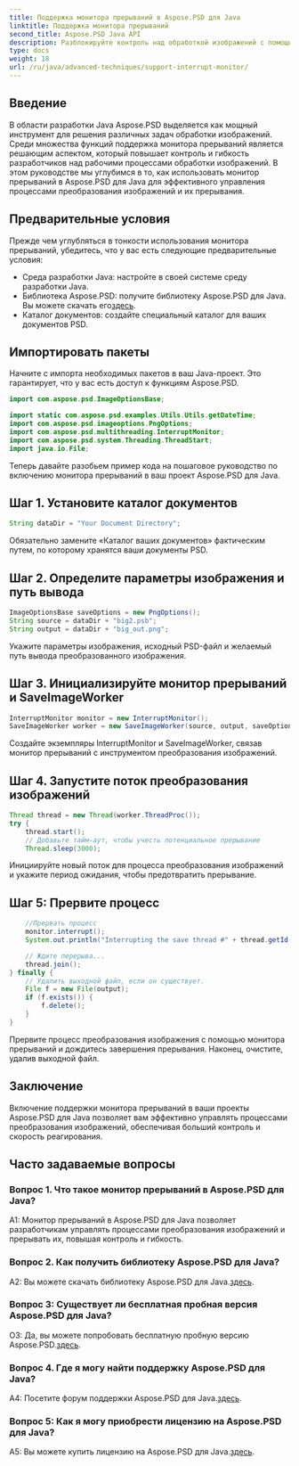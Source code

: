 ```yaml
---
title: Поддержка монитора прерываний в Aspose.PSD для Java
linktitle: Поддержка монитора прерываний
second_title: Aspose.PSD Java API
description: Разблокируйте контроль над обработкой изображений с помощью Aspose.PSD для Java. Научитесь прерывать процессы для обеспечения гибкости рабочих процессов.
type: docs
weight: 18
url: /ru/java/advanced-techniques/support-interrupt-monitor/
---
```

## Введение

В области разработки Java Aspose.PSD выделяется как мощный инструмент для решения различных задач обработки изображений. Среди множества функций поддержка монитора прерываний является решающим аспектом, который повышает контроль и гибкость разработчиков над рабочими процессами обработки изображений. В этом руководстве мы углубимся в то, как использовать монитор прерываний в Aspose.PSD для Java для эффективного управления процессами преобразования изображений и их прерывания.

## Предварительные условия

Прежде чем углубляться в тонкости использования монитора прерываний, убедитесь, что у вас есть следующие предварительные условия:

- Среда разработки Java: настройте в своей системе среду разработки Java.
-  Библиотека Aspose.PSD: получите библиотеку Aspose.PSD для Java. Вы можете скачать его[здесь](https://releases.aspose.com/psd/java/).
- Каталог документов: создайте специальный каталог для ваших документов PSD.

## Импортировать пакеты

Начните с импорта необходимых пакетов в ваш Java-проект. Это гарантирует, что у вас есть доступ к функциям Aspose.PSD.

```java
import com.aspose.psd.ImageOptionsBase;

import static com.aspose.psd.examples.Utils.Utils.getDateTime;
import com.aspose.psd.imageoptions.PngOptions;
import com.aspose.psd.multithreading.InterruptMonitor;
import com.aspose.psd.system.Threading.ThreadStart;
import java.io.File;
```

Теперь давайте разобьем пример кода на пошаговое руководство по включению монитора прерываний в ваш проект Aspose.PSD для Java.

## Шаг 1. Установите каталог документов

```java
String dataDir = "Your Document Directory";
```

Обязательно замените «Каталог ваших документов» фактическим путем, по которому хранятся ваши документы PSD.

## Шаг 2. Определите параметры изображения и путь вывода

```java
ImageOptionsBase saveOptions = new PngOptions();
String source = dataDir + "big2.psb";
String output = dataDir + "big_out.png";
```

Укажите параметры изображения, исходный PSD-файл и желаемый путь вывода преобразованного изображения.

## Шаг 3. Инициализируйте монитор прерываний и SaveImageWorker

```java
InterruptMonitor monitor = new InterruptMonitor();
SaveImageWorker worker = new SaveImageWorker(source, output, saveOptions, monitor);
```

Создайте экземпляры InterruptMonitor и SaveImageWorker, связав монитор прерываний с инструментом преобразования изображений.

## Шаг 4. Запустите поток преобразования изображений

```java
Thread thread = new Thread(worker.ThreadProc());
try {
    thread.start();
    // Добавьте тайм-аут, чтобы учесть потенциальное прерывание
    Thread.sleep(3000);
```

Инициируйте новый поток для процесса преобразования изображений и укажите период ожидания, чтобы предотвратить прерывание.

## Шаг 5: Прервите процесс

```java
    //Прервать процесс
    monitor.interrupt();
    System.out.println("Interrupting the save thread #" + thread.getId() + " at " + getDateTime().toString());

    // Ждите перерыва...
    thread.join();
} finally {
    // Удалить выходной файл, если он существует.
    File f = new File(output);
    if (f.exists()) {
        f.delete();
    }
}
```

Прервите процесс преобразования изображения с помощью монитора прерываний и дождитесь завершения прерывания. Наконец, очистите, удалив выходной файл.

## Заключение

Включение поддержки монитора прерываний в ваши проекты Aspose.PSD для Java позволяет вам эффективно управлять процессами преобразования изображений, обеспечивая больший контроль и скорость реагирования.

## Часто задаваемые вопросы

### Вопрос 1. Что такое монитор прерываний в Aspose.PSD для Java?

A1: Монитор прерываний в Aspose.PSD для Java позволяет разработчикам управлять процессами преобразования изображений и прерывать их, повышая контроль и гибкость.

### Вопрос 2. Как получить библиотеку Aspose.PSD для Java?

 A2: Вы можете скачать библиотеку Aspose.PSD для Java.[здесь](https://releases.aspose.com/psd/java/).

### Вопрос 3: Существует ли бесплатная пробная версия Aspose.PSD для Java?

 О3: Да, вы можете попробовать бесплатную пробную версию Aspose.PSD.[здесь](https://releases.aspose.com/).

### Вопрос 4. Где я могу найти поддержку Aspose.PSD для Java?

 A4: Посетите форум поддержки Aspose.PSD для Java.[здесь](https://forum.aspose.com/c/psd/34).

### Вопрос 5: Как я могу приобрести лицензию на Aspose.PSD для Java?

A5: Вы можете купить лицензию на Aspose.PSD для Java.[здесь](https://purchase.aspose.com/buy).